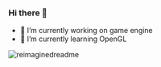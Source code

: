 ### Hi there 👋  
- 🔭 I’m currently working on game engine
- 🌱 I’m currently learning OpenGL

<img src="https://myreadme.vercel.app/api/embed/SERJCOM?panels=userstatistics,toprepositories,toplanguages,commitgraph" alt="reimaginedreadme" />
